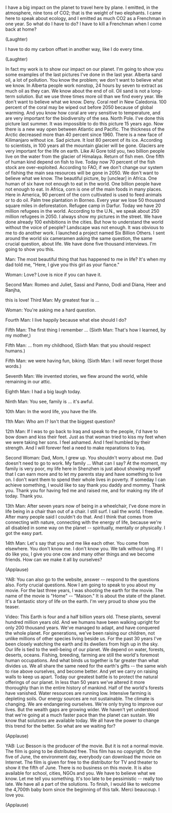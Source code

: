
I have a big impact on the planet
to travel here by plane.
I emitted, in the atmosphere, nine tons of CO2;
that is the weight of two elephants.
I came here to speak about ecology,
and I emitted as much CO2
as a Frenchman in one year.
So what do I have to do?
I have to kill a Frenchman when I come back at home?

(Laughter)

I have to do my carbon offset in another way,
like I do every time.

(Laughter)

In fact my work is to show
our impact on our planet.
I&#39;m going to show you some examples
of the last pictures I&#39;ve done
in the last year.
Alberta sand oil, a lot of pollution.
You know the problem;
we don&#39;t want to believe what we know.
In Alberta people work nonstop,
24 hours by seven
to extract as much oil
as they can.
We know about the end of oil.
Oil sand is not a long-term solution.
But we use three times more oil
than we find every year.
We don&#39;t want to believe what we know.
Deny.
Coral reef in New Caledonia.
100 percent of the coral
may be wiped out before 2050
because of global warming.
And you know how coral are very sensitive to temperature,
and are very important for the biodiversity of the sea.
North Pole. I&#39;ve done this picture last summer.
It was impossible to do this picture 15 years ago.
Now there is a new way open between Atlantic and Pacific.
The thickness of the Arctic
decreased more than 40 percent
since 1960.
There is a new face of Kilimanjaro without ice.
Sad picture.
It lost 80 percent of its ice.
According to scientists,
in 100 years
all the mountain glacier will be gone.
Glaciers are very important for the life on earth.
Like Al Gore told you,
two billion people live on the water
from the glacier of Himalaya.
Return of fish men.
One fifth of human kind
depend on fish to live.
Today now 70 percent
of the fish stock are over-exploited.
According to FAO,
if we don&#39;t change our system of fishing
the main sea resources will be gone in 2050.
We don&#39;t want to believe what we know.
The beautiful picture, by [unclear] in Africa.
One human of six
have not enough to eat in the world.
One billion people have not enough to eat.
In Africa, corn is one of the main foods in many places.
Here in America,
90 percent of the corn cultivated
is used to feed animals or to do oil.
Palm tree plantation in Borneo.
Every year we lose 50 thousand square miles in deforestation.
Refugee camp in Darfur.
Today we have 20 million refugees in the world.
According to the U.N.,
we speak about 250 million refugees
in 2050.
I always show my pictures in the street.
We have done already 100 exhibitions in the cities.
But how to understand the world
without the voice of people?
Landscape was not enough.
It was obvious to me to do another work.
I launched a project named Six Billion Others.
I sent around the world six cameramen
asking the same question,
the same crucial question,
about life.
We have done five thousand interviews.
I&#39;m going to show you this.

Man: The most beautiful thing that has happened to me in life?
It&#39;s when my dad told me, &quot;Here, I give you this girl as your fiance.&quot;

Woman: Love? Love is nice if you can have it.

Second Man: Romeo and Juliet, Sassi and Panno, Dodi and Diana, Heer and Ranjha,

this is love! Third Man: My greatest fear is ...

Woman: You&#39;re asking me a hard question.

Fourth Man: I live happily because what else should I do?

Fifth Man: The first thing I remember ... (Sixth Man: That&#39;s how I learned, by my mother,)

Fifth Man: ... from my childhood, (Sixth Man: that you should respect humans.)

Fifth Man: we were having fun, biking. (Sixth Man: I will never forget those words.)

Seventh Man: We invented stories, we flew around the world, while remaining in our attic.

Eighth Man: I had a big laugh today.

Ninth Man: You see, family is ... it&#39;s awful.

10th Man: In the word life, you have the life.

11th Man: Who am I? Isn&#39;t that the biggest question?

12th Man: If I was to go back to Iraq
and speak to the people,
I&#39;d have to bow down and kiss their feet.
Just as that woman tried to kiss my feet
when we were taking her sons.
I feel ashamed.
And I feel humbled
by their strength.
And I will forever feel a need
to make reparations to Iraq.

Second Woman: Dad, Mom, I grew up.
You shouldn&#39;t worry about me. Dad doesn&#39;t need to go to work.
My family ... What can I say?
At the moment, my family is very poor,
my life here in Shenzhen is just about showing myself that I can earn more
and to let my parents stay and have something to live on.
I don&#39;t want them to spend their whole lives in poverty.
If someday I can achieve something, I would like to say thank you daddy and mommy.
Thank you.
Thank you for having fed me and raised me,
and for making my life of today. Thank you.

13th Man: After seven years now of being in a wheelchair,
I&#39;ve done more in life being in a chair
than out of a chair.
I still surf. I sail the world. I freedive.
After many people said I couldn&#39;t do that.
And I think that comes from connecting with nature,
connecting with the energy of life,
because we&#39;re all disabled in some way on the planet --
spiritually, mentally or physically.
I got the easy part.

14th Man: Let&#39;s say that you and me like each other.
You come from elsewhere.
You don&#39;t know me. I don&#39;t know you.
We talk without lying.
If I do like you, I give you one cow and many other things
and we become friends.
How can we make it all by ourselves?

(Applause)


YAB: You can also go to the website,
answer -- respond to the questions also.
Forty crucial questions.
Now I am going to speak to you about my movie.
For the last three years,
I was shooting the earth for the movie.
The name of the movie is &quot;Home&quot; --
&quot;Maison.&quot;
It is about the state of the planet.
It&#39;s a fantastic story of life on the earth.
I&#39;m very proud to show you the teaser.

Video: This Earth is four and a half billion years old.
These plants, several hundred million years old.
And we humans have been walking upright
for only 200 thousand years.
We&#39;ve managed to adapt,
and have conquered the whole planet.
For generations, we&#39;ve been raising our children,
not unlike millions of other species living beside us.
For the past 30 years
I&#39;ve been closely watching the earth and its dwellers
from high up in the sky.
Our life is tied to the well-being of our planet.
We depend on water,
forests,
deserts,
oceans.
Fishing,
breeding,
farming
are still the world&#39;s foremost human occupations.
And what binds us together
is far greater than what divides us.
We all share the same need for the earth&#39;s gifts --
the same wish to rise above ourselves,
and become better.
And yet we carry on raising walls
to keep us apart.
Today our greatest battle
is to protect the natural offerings of our planet.
In less than 50 years
we&#39;ve altered it more thoroughly
than in the entire history of mankind.
Half of the world&#39;s forests have vanished.
Water resources are running low.
Intensive farming is depleting soils.
Our energy sources are not sustainable.
The climate is changing.
We are endangering ourselves.
We&#39;re only trying to improve our lives.
But the wealth gaps are growing wider.
We haven&#39;t yet understood
that we&#39;re going at a much faster pace
than the planet can sustain.
We know that solutions are available today.
We all have the power to change this trend
for the better.
So what are we waiting for?

(Applause)


YAB: Luc Besson is the producer of the movie.
But it is not a normal movie.
The film is going to be distributed free.
This film has no copyright.
On the five of June,
the environment day,
everybody can download the movie on Internet.
The film is given for free
to the distributor for TV and theater
to show it the fifth of June.
There is no business on this movie.
It is also available for school,
cities, NGOs and you.
We have to believe what we know.
Let me tell you something.
It&#39;s too late to be pessimistic --
really too late.
We have all a part of the solutions.
To finish,
I would like to welcome
the 4,700th baby
born since the beginning of this talk.
Merci beaucoup. I love you.

(Applause)


